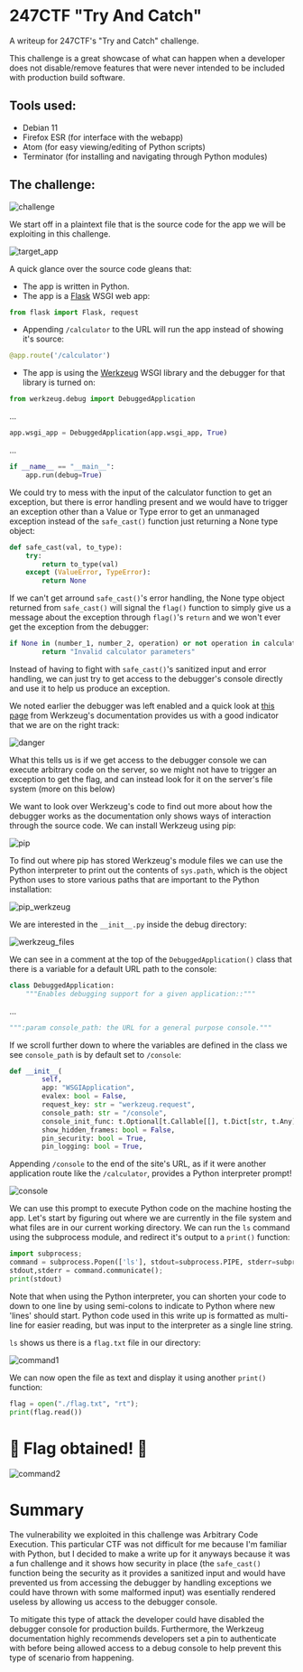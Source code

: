 # 247CTF "Try And Catch"
A writeup for 247CTF's "Try and Catch" challenge.

This challenge is a great showcase of what can happen when a developer does not disable/remove features that were never intended to be included with production build software.

## Tools used:
- Debian 11
- Firefox ESR (for interface with the webapp)
- Atom (for easy viewing/editing of Python scripts)
- Terminator (for installing and navigating through Python modules)

## The challenge:

![challenge](https://user-images.githubusercontent.com/92492482/190871980-0840a1a9-b7f3-488b-9970-892196535845.png)

We start off in a plaintext file that is the source code for the app we will be exploiting in this challenge.

![target_app](https://user-images.githubusercontent.com/92492482/190872004-3be6a474-0c78-47e0-b9c4-ad15ed88f89f.png)

A quick glance over the source code gleans that:
- The app is written in Python.
- The app is a [Flask](https://pythonbasics.org/what-is-flask-python/) WSGI web app:
```python
from flask import Flask, request
```
- Appending `/calculator` to the URL will run the app instead of showing it's source:
```python
@app.route('/calculator')
```
- The app is using the [Werkzeug](https://werkzeug.palletsprojects.com/en/2.2.x/) WSGI library and the debugger for that library is turned on:
```python
from werkzeug.debug import DebuggedApplication
```
...
```python
app.wsgi_app = DebuggedApplication(app.wsgi_app, True)
```
...
```python
if __name__ == "__main__":
    app.run(debug=True)
```

We could try to mess with the input of the calculator function to get an exception, but there is error handling present and we would have to trigger an exception other than a Value or Type error to get an unmanaged exception instead of the `safe_cast()` function just returning a None type object:
```python
def safe_cast(val, to_type):
    try:
        return to_type(val)
    except (ValueError, TypeError):
        return None
```

If we can't get arround `safe_cast()`'s error handling, the None type object returned from `safe_cast()` will signal the `flag()` function to simply give us a message about the exception through `flag()`'s `return` and we won't ever get the exception from the debugger:
```python
if None in (number_1, number_2, operation) or not operation in calculate:
        return "Invalid calculator parameters"
```

Instead of having to fight with `safe_cast()`'s sanitized input and error handling, we can just try to get access to the debugger's console directly and use it to help us produce an exception.

We noted earlier the debugger was left enabled and a quick look at [this page](https://werkzeug.palletsprojects.com/en/2.2.x/debug/) from Werkzeug's documentation provides us with a good indicator that we are on the right track:

![danger](https://user-images.githubusercontent.com/92492482/190875292-d2df541b-c99b-4b10-9db1-52c3feeb6241.png)

What this tells us is if we get access to the debugger console we can execute arbitrary code on the server, so we might not have to trigger an exception to get the flag, and can instead look for it on the server's file system (more on this below)

We want to look over Werkzeug's code to find out more about how the debugger works as the documentation only shows ways of interaction through the source code.
We can install Werkzeug using pip:

![pip](https://user-images.githubusercontent.com/92492482/190876152-d410d797-45e5-4aa1-842f-06c416d9cf11.png)

To find out where pip has stored Werkzeug's module files we can use the Python interpreter to print out the contents of `sys.path`, which is the object Python uses to store various paths that are important to the Python installation:

![pip_werkzeug](https://user-images.githubusercontent.com/92492482/190876534-1ced9e2c-48d7-4103-aa0d-9af12cc12915.png)

We are interested in the `__init__.py` inside the debug directory:

![werkzeug_files](https://user-images.githubusercontent.com/92492482/190876779-9506f38d-f7d6-497f-a801-7e460a86e375.png)

We can see in a comment at the top of the `DebuggedApplication()` class that there is a variable for a default URL path to the console:
```python
class DebuggedApplication:
    """Enables debugging support for a given application::"""
```
...
```python
""":param console_path: the URL for a general purpose console."""
```

If we scroll further down to where the variables are defined in the class we see `console_path` is by default set to `/console`:
```python
def __init__(
        self,
        app: "WSGIApplication",
        evalex: bool = False,
        request_key: str = "werkzeug.request",
        console_path: str = "/console",
        console_init_func: t.Optional[t.Callable[[], t.Dict[str, t.Any]]] = None,
        show_hidden_frames: bool = False,
        pin_security: bool = True,
        pin_logging: bool = True,
```

Appending `/console` to the end of the site's URL, as if it were another application route like the `/calculator`, provides a Python interpreter prompt!

![console](https://user-images.githubusercontent.com/92492482/190878137-886d4835-8b51-4334-a8fd-c5c917657787.png)

We can use this prompt to execute Python code on the machine hosting the app.
Let's start by figuring out where we are currently in the file system and what files are in our current working directory.
We can run the `ls` command using the subprocess module, and redirect it's output to a `print()` function:
```python
import subprocess;
command = subprocess.Popen(['ls'], stdout=subprocess.PIPE, stderr=subprocess.STDOUT);
stdout,stderr = command.communicate();
print(stdout)
```

Note that when using the Python interpreter, you can shorten your code to down to one line by using semi-colons to indicate to Python where new 'lines' should start. Python code used in this write up is formatted as multi-line for easier reading, but was input to the interpreter as a single line string.

`ls` shows us there is a `flag.txt` file in our directory:

![command1](https://user-images.githubusercontent.com/92492482/190877913-ddaae118-67c9-4e12-bfc1-46df689bb660.png)


We can now open the file as text and display it using another `print()` function:
```python
flag = open("./flag.txt", "rt");
print(flag.read())
```

# 🥳 Flag obtained! 🎉

![command2](https://user-images.githubusercontent.com/92492482/190878136-996a361d-8c56-4edf-8843-d8b8233c5964.png)

# Summary
The vulnerability we exploited in this challenge was Arbitrary Code Execution. This particular CTF was not difficult for me because I'm familiar with Python, but I decided to make a write up for it anyways because it was a fun challenge and it shows how security in place (the `safe_cast()` function being the security as it provides a sanitized input and would have prevented us from accessing the debugger by handling exceptions we could have thrown with some malformed input) was esentially rendered useless by allowing us access to the debugger console.

To mitigate this type of attack the developer could have disabled the debugger console for production builds.
Furthermore, the Werkzeug documentation highly recommends developers set a pin to authenticate with before being allowed access to a debug console to help prevent this type of scenario from happening.
